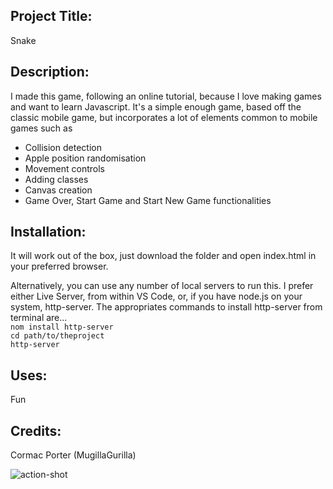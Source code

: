 ## Project Title: 
Snake

## Description: 
I made this game, following an online tutorial, because I love making games and want to learn Javascript. It's a simple enough game, based off the classic mobile game, but incorporates a lot of elements common to mobile games such as
* Collision detection
* Apple position randomisation
* Movement controls
* Adding classes
* Canvas creation
* Game Over, Start Game and Start New Game functionalities


## Installation:
It will work out of the box, just download the folder and open index.html in your preferred browser.

Alternatively, you can use any number of local servers to run this. I prefer either Live Server, from within VS Code, or, if you have node.js on your system, http-server. The appropriates commands to install http-server from terminal are... \
``` nom install http-server ``` \
``` cd path/to/theproject ``` \
``` http-server ``` 

## Uses: 
Fun

## Credits: 
Cormac Porter (MugillaGurilla)

![action-shot](action-shot.png)
